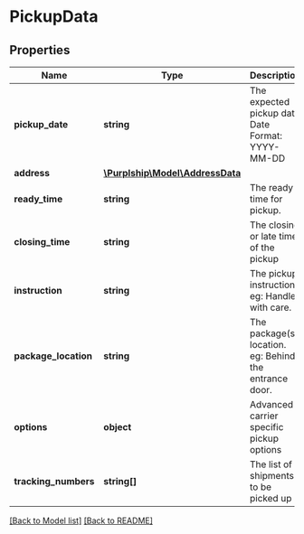 # PickupData

## Properties

Name | Type | Description | Notes
------------ | ------------- | ------------- | -------------
**pickup_date** | **string** | The expected pickup date  Date Format: YYYY-MM-DD | 
**address** | [**\Purplship\Model\AddressData**](AddressData.md) |  | [optional] 
**ready_time** | **string** | The ready time for pickup. | 
**closing_time** | **string** | The closing or late time of the pickup | 
**instruction** | **string** | The pickup instruction.  eg: Handle with care. | [optional] 
**package_location** | **string** | The package(s) location.  eg: Behind the entrance door. | [optional] 
**options** | **object** | Advanced carrier specific pickup options | [optional] 
**tracking_numbers** | **string[]** | The list of shipments to be picked up | 

[[Back to Model list]](../README.md#documentation-for-models) [[Back to README]](../README.md)

